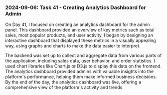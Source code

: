 ### 2024-09-06: Task 41 - Creating Analytics Dashboard for Admin

On Day 41, I focused on creating an analytics dashboard for the admin panel. This dashboard provided an overview of key metrics such as total sales, most popular products, and user activity. I began by designing an interactive dashboard that displayed these metrics in a visually appealing way, using graphs and charts to make the data easier to interpret.

The backend was set up to collect and aggregate data from various parts of the application, including sales data, user behavior, and order statistics. I used chart libraries like Chart.js or D3.js to display this data on the frontend. The analytics dashboard provided admins with valuable insights into the platform's performance, helping them make informed business decisions. By the end of the day, the analytics dashboard was live, offering a comprehensive view of the platform's activity and trends.